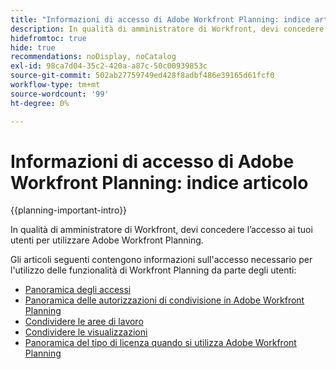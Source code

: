 ```yaml
---
title: "Informazioni di accesso di Adobe Workfront Planning: indice articolo"
description: In qualità di amministratore di Workfront, devi concedere l’accesso ai tuoi utenti per utilizzare Adobe Workfront Planning. Nei seguenti articoli vengono fornite informazioni sull'accesso necessario per l'utilizzo di Workfront Planning.
hidefromtoc: true
hide: true
recommendations: noDisplay, noCatalog
exl-id: 98ca7d04-35c2-420a-a87c-50c00939853c
source-git-commit: 502ab27759749ed428f8adbf486e39165d61fcf0
workflow-type: tm+mt
source-wordcount: '99'
ht-degree: 0%

---
```


# Informazioni di accesso di Adobe Workfront Planning: indice articolo

{{planning-important-intro}}

In qualità di amministratore di Workfront, devi concedere l’accesso ai tuoi utenti per utilizzare Adobe Workfront Planning.

Gli articoli seguenti contengono informazioni sull&#39;accesso necessario per l&#39;utilizzo delle funzionalità di Workfront Planning da parte degli utenti:

* [Panoramica degli accessi](/help/quicksilver/planning/access/access-overview.md)
* [Panoramica delle autorizzazioni di condivisione in Adobe Workfront Planning](/help/quicksilver/planning/access/sharing-permissions-overview.md)
* [Condividere le aree di lavoro](/help/quicksilver/planning/access/share-workspaces.md)
* [Condividere le visualizzazioni](/help/quicksilver/planning/access/share-views.md)
* [Panoramica del tipo di licenza quando si utilizza Adobe Workfront Planning](/help/quicksilver/planning/access/license-type-overview.md)


